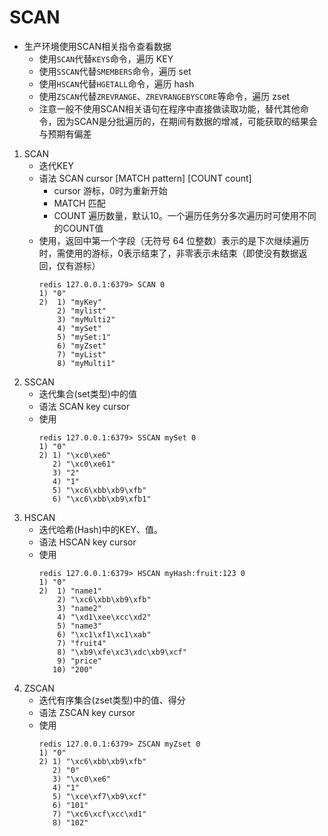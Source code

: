 # SCAN
+ 生产环境使用SCAN相关指令查看数据
  + 使用`SCAN`代替`KEYS`命令，遍历 KEY
  + 使用`SSCAN`代替`SMEMBERS`命令，遍历 set
  + 使用`HSCAN`代替`HGETALL`命令，遍历 hash
  + 使用`ZSCAN`代替`ZREVRANGE`、`ZREVRANGEBYSCORE`等命令，遍历 zset
  + 注意一般不使用SCAN相关语句在程序中直接做读取功能，替代其他命令，因为SCAN是分批遍历的，在期间有数据的增减，可能获取的结果会与预期有偏差
1. SCAN
   + 迭代KEY
   + 语法 SCAN cursor [MATCH pattern] [COUNT count]
     + cursor 游标，0时为重新开始
     + MATCH 匹配
     + COUNT 遍历数量，默认10。一个遍历任务分多次遍历时可使用不同的COUNT值
   + 使用，返回中第一个字段（无符号 64 位整数）表示的是下次继续遍历时，需使用的游标，0表示结束了，非零表示未结束（即使没有数据返回，仅有游标）
     ```shell script
     redis 127.0.0.1:6379> SCAN 0
     1) "0"
     2)  1) "myKey"
         2) "mylist"
         3) "myMulti2"
         4) "mySet"
         5) "mySet:1"
         6) "myZset"
         7) "myList"
         8) "myMulti1"
     ```
2. SSCAN
   + 迭代集合(set类型)中的值
   + 语法 SCAN key cursor
   + 使用
     ```shell script
     redis 127.0.0.1:6379> SSCAN mySet 0
     1) "0"
     2) 1) "\xc0\xe6"
        2) "\xc0\xe61"
        3) "2"
        4) "1"
        5) "\xc6\xbb\xb9\xfb"
        6) "\xc6\xbb\xb9\xfb1"
     ```
3. HSCAN
   + 迭代哈希(Hash)中的KEY、值。
   + 语法 HSCAN key cursor
   + 使用
     ```shell script
     redis 127.0.0.1:6379> HSCAN myHash:fruit:123 0
     1) "0"
     2)  1) "name1"
         2) "\xc6\xbb\xb9\xfb"
         3) "name2"
         4) "\xd1\xee\xcc\xd2"
         5) "name3"
         6) "\xc1\xf1\xc1\xab"
         7) "fruit4"
         8) "\xb9\xfe\xc3\xdc\xb9\xcf"
         9) "price"
        10) "200"
     ```
4. ZSCAN
   + 迭代有序集合(zset类型)中的值、得分
   + 语法 ZSCAN key cursor
   + 使用
     ```shell script
     redis 127.0.0.1:6379> ZSCAN myZset 0
     1) "0"
     2) 1) "\xc6\xbb\xb9\xfb"
        2) "0"
        3) "\xc0\xe6"
        4) "1"
        5) "\xce\xf7\xb9\xcf"
        6) "101"
        7) "\xc6\xcf\xcc\xd1"
        8) "102"
     ```
